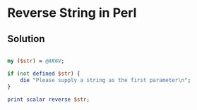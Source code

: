 # Reverse String in Perl

## Solution

```Perl

my ($str) = @ARGV;

if (not defined $str) {
    die "Please supply a string as the first parameter\n";
}

print scalar reverse $str;

```